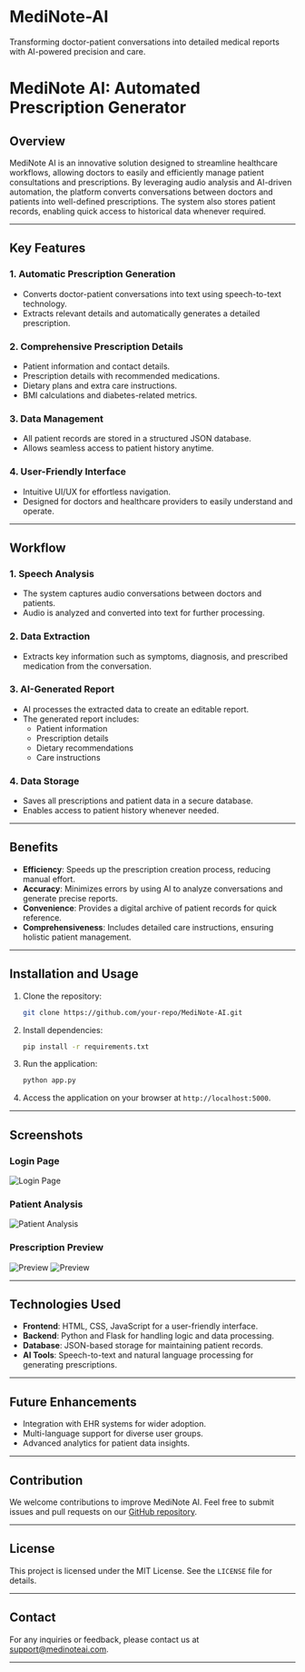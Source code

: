 # MediNote-AI
Transforming doctor-patient conversations into detailed medical reports with AI-powered precision and care.
# MediNote AI: Automated Prescription Generator

## Overview
MediNote AI is an innovative solution designed to streamline healthcare workflows, allowing doctors to easily and efficiently manage patient consultations and prescriptions. By leveraging audio analysis and AI-driven automation, the platform converts conversations between doctors and patients into well-defined prescriptions. The system also stores patient records, enabling quick access to historical data whenever required.

---

## Key Features

### 1. **Automatic Prescription Generation**
- Converts doctor-patient conversations into text using speech-to-text technology.
- Extracts relevant details and automatically generates a detailed prescription.

### 2. **Comprehensive Prescription Details**
- Patient information and contact details.
- Prescription details with recommended medications.
- Dietary plans and extra care instructions.
- BMI calculations and diabetes-related metrics.

### 3. **Data Management**
- All patient records are stored in a structured JSON database.
- Allows seamless access to patient history anytime.

### 4. **User-Friendly Interface**
- Intuitive UI/UX for effortless navigation.
- Designed for doctors and healthcare providers to easily understand and operate.

---

## Workflow

### 1. **Speech Analysis**
- The system captures audio conversations between doctors and patients.
- Audio is analyzed and converted into text for further processing.

### 2. **Data Extraction**
- Extracts key information such as symptoms, diagnosis, and prescribed medication from the conversation.

### 3. **AI-Generated Report**
- AI processes the extracted data to create an editable report.
- The generated report includes:
  - Patient information
  - Prescription details
  - Dietary recommendations
  - Care instructions

### 4. **Data Storage**
- Saves all prescriptions and patient data in a secure database.
- Enables access to patient history whenever needed.

---

## Benefits
- **Efficiency**: Speeds up the prescription creation process, reducing manual effort.
- **Accuracy**: Minimizes errors by using AI to analyze conversations and generate precise reports.
- **Convenience**: Provides a digital archive of patient records for quick reference.
- **Comprehensiveness**: Includes detailed care instructions, ensuring holistic patient management.

---

## Installation and Usage
1. Clone the repository:  
   ```bash
   git clone https://github.com/your-repo/MediNote-AI.git
   ```

2. Install dependencies:  
   ```bash
   pip install -r requirements.txt
   ```

3. Run the application:  
   ```bash
   python app.py
   ```

4. Access the application on your browser at `http://localhost:5000`.

---

## Screenshots
### Login Page
![Login Page]("D:\NITK\Sign_Up.png")

### Patient Analysis
![Patient Analysis]("/images/analyse.png")

### Prescription Preview
![Preview]("/images/Prescrption-1.png")
![Preview]("/images/Prescription-2.png")


---

## Technologies Used
- **Frontend**: HTML, CSS, JavaScript for a user-friendly interface.
- **Backend**: Python and Flask for handling logic and data processing.
- **Database**: JSON-based storage for maintaining patient records.
- **AI Tools**: Speech-to-text and natural language processing for generating prescriptions.

---

## Future Enhancements
- Integration with EHR systems for wider adoption.
- Multi-language support for diverse user groups.
- Advanced analytics for patient data insights.

---

## Contribution
We welcome contributions to improve MediNote AI. Feel free to submit issues and pull requests on our [GitHub repository](https://github.com/your-repo/MediNote-AI).

---

## License
This project is licensed under the MIT License. See the `LICENSE` file for details.

---

## Contact
For any inquiries or feedback, please contact us at [support@medinoteai.com](mailto:support@medinoteai.com).

---


